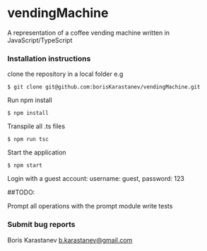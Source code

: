# vendingMachine
A representation of a coffee vending machine written in JavaScript/TypeScript

### Installation instructions 

clone the repository in a local folder e.g

```
$ git clone git@github.com:borisKarastanev/vendingMachine.git

```
Run npm install

```
$ npm install

```

Transpile all .ts files

```
$ npm run tsc

```

Start the application

``` 
$ npm start

```

Login with a guest account: username: guest, password: 123

##TODO: 

Prompt all operations with the prompt module 
write tests 


### Submit bug reports
Boris Karastanev <b.karastanev@gmail.com>


